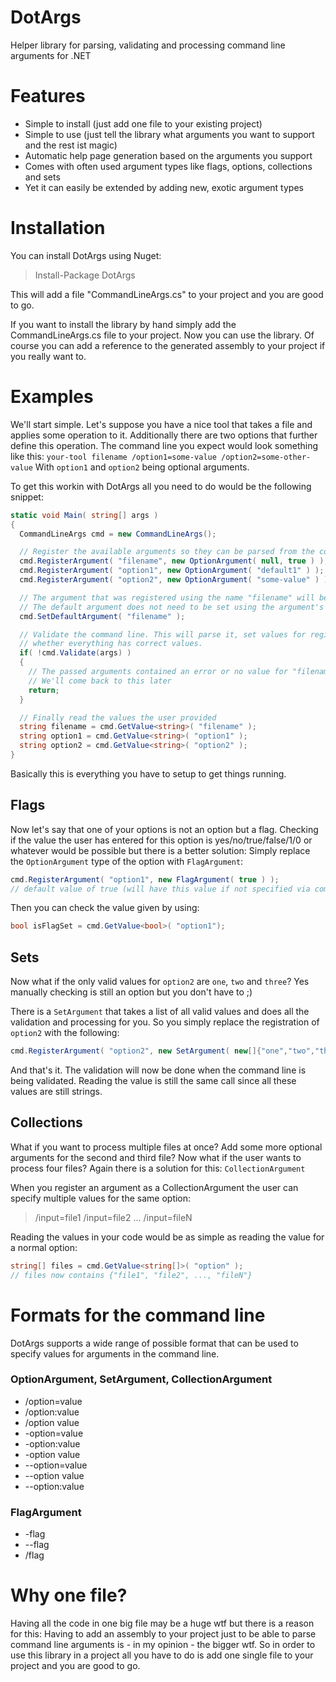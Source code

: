 # DotArgs

Helper library for parsing, validating and processing command line arguments for .NET

# Features
- Simple to install (just add one file to your existing project)
- Simple to use (just tell the library what arguments you want to support and the rest ist magic)
- Automatic help page generation based on the arguments you support
- Comes with often used argument types like flags, options, collections and sets
- Yet it can easily be extended by adding new, exotic argument types

# Installation
You can install DotArgs using Nuget:
> Install-Package DotArgs

This will add a file "CommandLineArgs.cs" to your project and you are good to go.

If you want to install the library by hand simply add the CommandLineArgs.cs file to your project. Now you can use the library.
Of course you can add a reference to the generated assembly to your project if you really want to.

# Examples
We'll start simple. Let's suppose you have a nice tool that takes a file and applies some operation to it.
Additionally there are two options that further define this operation.
The command line you expect would look something like this:
`your-tool filename /option1=some-value /option2=some-other-value`
With `option1` and `option2` being optional arguments.

To get this workin with DotArgs all you need to do would be the following snippet:
```cs
static void Main( string[] args )
{
  CommandLineArgs cmd = new CommandLineArgs();

  // Register the available arguments so they can be parsed from the command line
  cmd.RegisterArgument( "filename", new OptionArgument( null, true ) );
  cmd.RegisterArgument( "option1", new OptionArgument( "default1" ) );
  cmd.RegisterArgument( "option2", new OptionArgument( "some-value" ) );

  // The argument that was registered using the name "filename" will be the default argument
  // The default argument does not need to be set using the argument's name
  cmd.SetDefaultArgument( "filename" );

  // Validate the command line. This will parse it, set values for registered arguments and validate
  // whether everything has correct values.
  if( !cmd.Validate(args) )
  {
    // The passed arguments contained an error or no value for "filename" was given
    // We'll come back to this later
    return;
  }

  // Finally read the values the user provided
  string filename = cmd.GetValue<string>( "filename" );
  string option1 = cmd.GetValue<string>( "option1" );
  string option2 = cmd.GetValue<string>( "option2" );
}
```
Basically this is everything you have to setup to get things running.

## Flags
Now let's say that one of your options is not an option but a flag.
Checking if the value the user has entered for this option is yes/no/true/false/1/0 or whatever would be possible but there is a better solution:
Simply replace the `OptionArgument` type of the option with `FlagArgument`:
```cs
cmd.RegisterArgument( "option1", new FlagArgument( true ) );
// default value of true (will have this value if not specified via command line)
```

Then you can check the value given by using:
```cs
bool isFlagSet = cmd.GetValue<bool>( "option1");
```

## Sets
Now what if the only valid values for `option2` are `one`, `two` and `three`?
Yes manually checking is still an option but you don't have to ;)

There is a `SetArgument` that takes a list of all valid values and does all the validation and processing for you.
So you simply replace the registration of `option2` with the following:
```cs
cmd.RegisterArgument( "option2", new SetArgument( new[]{"one","two","three"}, "two" ) );
```

And that's it. The validation will now be done when the command line is being validated.
Reading the value is still the same call since all these values are still strings.

## Collections
What if you want to process multiple files at once? Add some more optional arguments for the second and third file?
Now what if the user wants to process four files?
Again there is a solution for this: `CollectionArgument`

When you register an argument as a CollectionArgument the user can specify multiple values for the same option:
> /input=file1 /input=file2 ... /input=fileN

Reading the values in your code would be as simple as reading the value for a normal option:
```cs
string[] files = cmd.GetValue<string[]>( "option" );
// files now contains {"file1", "file2", ..., "fileN"}
```

# Formats for the command line
DotArgs supports a wide range of possible format that can be used to specify values for arguments in the command line.

### OptionArgument, SetArgument, CollectionArgument
- /option=value
- /option:value
- /option value
- -option=value
- -option:value
- -option value
- --option=value
- --option value
- --option:value

### FlagArgument
- -flag
- --flag
- /flag

# Why one file?
Having all the code in one big file may be a huge wtf but there is a reason for this:
Having to add an assembly to your project just to be able to parse command line arguments is - in my opinion - the bigger wtf.
So in order to use this library in a project all you have to do is add one single file to your project and you are good to go.
